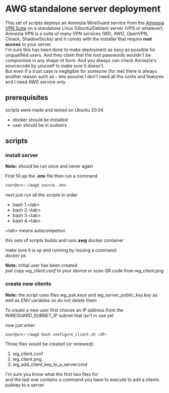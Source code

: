 # AWG standalone server deployment
This set of scripts deploys an Amnezia WireGuard service from the [Amnesia VPN Suite](https://github.com/amnezia-vp) on a standalone Linux (Ubuntu/Debian) server (VPS or whatever).  
Amnezia VPN is a suite of many VPN services (WG, AWG, OpenVPN, Cloack, ShadowSocks)
and it comes with the installer that require **root access** to your server.  
I'm sure this has been done to make deployment as easy as possible for unqualified users. And they claim that the root passwords wouldn't be compromise in any shape of form. And you always can check Amnezia's sourcecode by yourself to make sure it doesn't.  
But even if a trust case is negligible for someone (for me) there is always another reason such as - lets assume I don't need all the corks and features and I need AWG service only



## prerequisites

scripts were made and tested on Ubuntu 20.04

* docker should be installed
* user should be in sudoers

## scripts
### install server
**Note:** should be run once and never again

First fill up the **.env** file
then run a command
```sh 
user@srv:~/awg$ source .env
```

next just run all the scripts in order
* bash 1.\<tab>  
* bash 2.\<tab>  
* bash 3.\<tab>  
* bash 4.\<tab>  
  
\<tab> means autocompetion

this sets of scripts builds and runs **awg** docker container

make sure it is up and running by issuing a command:  
  *docker ps*

**Note:** Initial user has been created  
just copy *wg_client.conf* to your device or scan QR code from *wg_client.png*



### create new clients
**Note:** the script uses files *wg_psk.keys* and *wg_server_public_key.key* as well as *ENV* variables so do not delete them

To create a new user first choose an IP address from the WIREGUARD_SUBNET_IP subnet that isn't in use yet

now just enter 
```sh 
user@srv:~/awg$ bash configure_client.sh <IP>
```

Three files would be created (or renewed):  
1. wg_client.conf
2. wg_client.png
3. wg_add_client_key_to_a_server.cmd

I'm sure you know what the first two files for  
and the last one contains a command you have to execute to add a clients pubkey to a server


